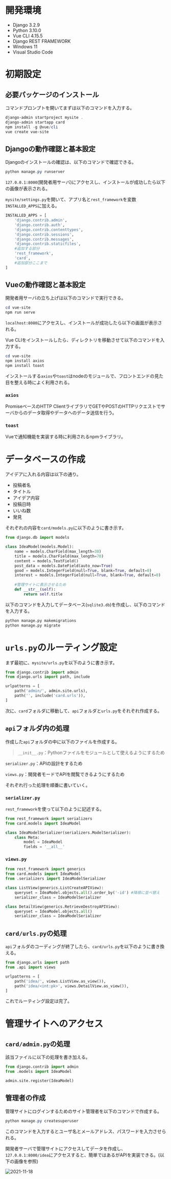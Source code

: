 # 開発環境

- Django 3.2.9
- Python 3.10.0
- Vue CLI 4.15.5
- Django REST FRAMEWORK
- Windows 11
- Visual Studio Code

# 初期設定

## 必要パッケージのインストール

コマンドプロンプトを開いてまずは以下のコマンドを入力する。

```powershell
django-admin startproject mysite .
django-admin startapp card
npm install -g @vue/cli
vue create vue-site
```

## Djangoの動作確認と基本設定

Djangoのインストールの確認は、以下のコマンドで確認できる。

```powershell
python manage.py runserver
```

`127.0.0.1:8000`(開発者用サーバ)にアクセスし、インストールが成功したら以下の画像が表示される。

`mysite/settings.py`を開いて、アプリ名と`rest_framework`を変数`INSTALLED_APPS`に加える。

```python
INSTALLED_APPS = [
    'django.contrib.admin',
    'django.contrib.auth',
    'django.contrib.contenttypes',
    'django.contrib.sessions',
    'django.contrib.messages',
    'django.contrib.staticfiles',
	#追加する部分
    'rest_framework',
    'card',
	#追加部分ここまで
]
```

## Vueの動作確認と基本設定

開発者用サーバの立ち上げは以下のコマンドで実行できる。

```powershell
cd vue-site
npm run serve
```

`localhost:8080`にアクセスし、インストールが成功したら以下の画面が表示される。

Vue CLIをインストールしたら、ディレクトリを移動させて以下のコマンドを入力する。

```powershell
cd vue-site
npm install axios
npm install toast
```

インストールする`axios`や`toast`はnodeのモジュールで、フロントエンドの見た目を整える時によく利用される。

### `axios`

PromiseベースのHTTP ClientライブラリでGETやPOSTのHTTPリクエストでサーバからのデータ取得やデータへのデータ送信を行う。

### `toast`

Vueで通知機能を実装する時に利用されるnpmライブラリ。

# データベースの作成

アイデアに入れる内容は以下の通り。

* 投稿者名
* タイトル
* アイデア内容
* 投稿日時
* いいね数
* 発見
 

それぞれの内容を`card/models.py`に以下のように書き示す。

```python
from django.db import models

class IdeaModel(models.Model):
    name = models.CharField(max_length=30)
    title = models.CharField(max_length=70)
    content = models.TextField()
    post_data = models.DateField(auto_now=True)
    good = models.IntegerField(null=True, blank=True, default=0)
    interest = models.IntegerField(null=True, blank=True, default=0)
		
    #管理サイトに表示させるため
    def __str__(self):
        return self.title
```

以下のコマンドを入力してデータベース(`sqlite3.db`)を作成し、以下のコマンドを入力する。

```python
python manage.py makemigrations
python manage.py migrate
```

# `urls.py`のルーティング設定

まず最初に、`mysite/urls.py`を以下のように書き示す。

```python
from django.contrib import admin
from django.urls import path, include

urlpatterns = [
    path('admin/', admin.site.urls),
    path('', include('card.urls')),
]
```

次に、`card`フォルダに移動して、`api`フォルダと`urls.py`をそれぞれ作成する。

## `api`フォルダ内の処理

作成した`api`フォルダの中に以下のファイルを作成する。

> `__init__.py`：Pythonファイルをモジュールとして使えるようにするため

`serializer.py`：APIの設計をするため

`views.py`：開発者モードでAPIを閲覧できるようにするため
> 

それぞれ行った処理を順番に書いていく。

### `serializer.py`

`rest_framework`を使って以下のように記述する。

```python
from rest_framework import serializers
from card.models import IdeaModel

class IdeaModelSerializer(serializers.ModelSerializer):
    class Meta:
        model = IdeaModel
        fields = '__all__'
```

### `views.py`

```python
from rest_framework import generics
from card.models import IdeaModel
from .serializers import IdeaModelSerializer

class ListView(generics.ListCreateAPIView):
    queryset = IdeaModel.objects.all().order_by('-id') #降順に並べ替え
    serializer_class = IdeaModelSerializer

class DetailView(generics.RetrieveDestroyAPIView):
    queryset = IdeaModel.objects.all()
    serializer_class = IdeaModelSerializer
```

## `card/urls.py`の処理

`api`フォルダのコーディングが終了したら、`card/urls.py`を以下のように書き換える。

```python
from django.urls import path
from .api import views

urlpatterns = [
    path('idea/', views.ListView.as_view()),
    path('idea/<int:pk>', views.DetailView.as_view()),
]
```

これでルーティング設定は完了。

# 管理サイトへのアクセス

## `card/admin.py`の処理

該当ファイルに以下の処理を書き加える。

```python
from django.contrib import admin
from .models import IdeaModel

admin.site.register(IdeaModel)
```

## 管理者の作成

管理サイトにログインするためのサイト管理者を以下のコマンドで作成する。

```powershell
python manage.py createsuperuser
```

このコマンドを入力するとユーザ名とメールアドレス、パスワードを入力させられる。

開発者サーバで管理サイトにアクセスしてデータを作成し、`127.0.0.1:8000/idea`にアクセスすると、簡単ではあるがAPIを実装できる。(以下の画像を参照)

![2021-11-18](https://user-images.githubusercontent.com/82911032/142358068-aebba5e4-ac24-41ea-89b7-f46bc301dc1e.png)
